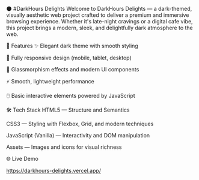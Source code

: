 🌑 #DarkHours Delights
Welcome to DarkHours Delights — a dark-themed, visually aesthetic web project crafted to deliver a premium and immersive browsing experience. Whether it's late-night cravings or a digital cafe vibe, this project brings a modern, sleek, and delightfully dark atmosphere to the web.

📜 Features
✨ Elegant dark theme with smooth styling

📱 Fully responsive design (mobile, tablet, desktop)

🎨 Glassmorphism effects and modern UI components

⚡ Smooth, lightweight performance

🖱️ Basic interactive elements powered by JavaScript

🛠️ Tech Stack
HTML5 — Structure and Semantics

CSS3 — Styling with Flexbox, Grid, and modern techniques

JavaScript (Vanilla) — Interactivity and DOM manipulation

Assets — Images and icons for visual richness

🌐 Live Demo

https://darkhours-delights.vercel.app/
